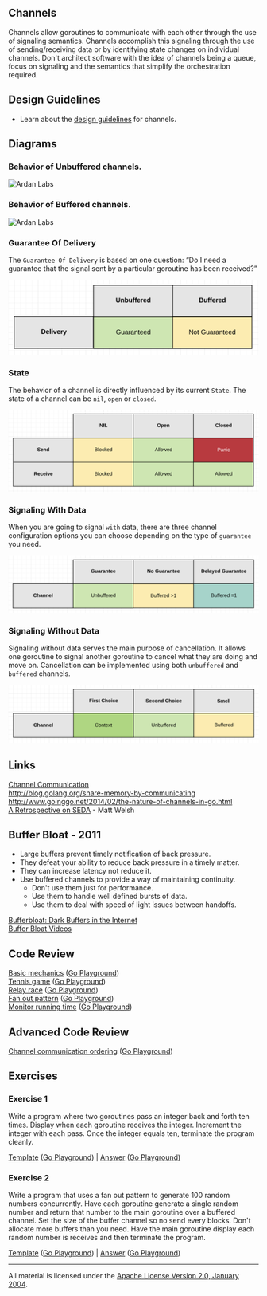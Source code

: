 ## Channels
Channels allow goroutines to communicate with each other through the use of signaling semantics. Channels accomplish this signaling through the use of sending/receiving data or by identifying state changes on individual channels. Don't architect software with the idea of channels being a queue, focus on signaling and the semantics that simplify the orchestration required.

## Design Guidelines

* Learn about the [design guidelines](../../#channel-design) for channels.

## Diagrams

### Behavior of Unbuffered channels.

![Ardan Labs](unbuffered.png)

### Behavior of Buffered channels.

![Ardan Labs](buffered.png)

### Guarantee Of Delivery

The `Guarantee Of Delivery` is based on one question: “Do I need a guarantee that the signal sent by a particular goroutine has been received?”

![Ardan Labs](guarantee_of_delivery.png)

### State

The behavior of a channel is directly influenced by its current `State`. The state of a channel can be `nil`, `open` or `closed`.

![Ardan Labs](state.png)

### Signaling With Data

When you are going to signal `with` data, there are three channel configuration options you can choose depending on the type of `guarantee` you need.

![Ardan Labs](signaling_with_data.png)

### Signaling Without Data

Signaling without data serves the main purpose of cancellation. It allows one goroutine to signal another goroutine to cancel what they are doing and move on. Cancellation can be implemented using both `unbuffered` and `buffered` channels.

![Ardan Labs](signaling_without_data.png)

## Links

[Channel Communication](https://golang.org/ref/mem#tmp_7)  
http://blog.golang.org/share-memory-by-communicating  
http://www.goinggo.net/2014/02/the-nature-of-channels-in-go.html  
[A Retrospective on SEDA](http://matt-welsh.blogspot.com/2010/07/retrospective-on-seda.html) - Matt Welsh  

## Buffer Bloat - 2011

* Large buffers prevent timely notification of back pressure.
* They defeat your ability to reduce back pressure in a timely matter.
* They can increase latency not reduce it.
* Use buffered channels to provide a way of maintaining continuity.
	* Don't use them just for performance.
	* Use them to handle well defined bursts of data.
	* Use them to deal with speed of light issues between handoffs.

[Bufferbloat: Dark Buffers in the Internet](https://www.youtube.com/watch?v=qbIozKVz73g)  
[Buffer Bloat Videos](http://www.bufferbloat.net/projects/cerowrt/wiki/Bloat-videos)  

## Code Review

[Basic mechanics](example1/example1.go) ([Go Playground](https://play.golang.org/p/L6A42ko-Wu))  
[Tennis game](example2/example2.go) ([Go Playground](https://play.golang.org/p/wlM-cY000f))  
[Relay race](example3/example3.go) ([Go Playground](https://play.golang.org/p/OsyUwckOie))  
[Fan out pattern](example4/example4.go) ([Go Playground](https://play.golang.org/p/kT0F-_fCob))  
[Monitor running time](example5/example5.go) ([Go Playground](https://play.golang.org/p/TsJSagQawy))  

## Advanced Code Review

[Channel communication ordering](advanced/example1/example1.go) ([Go Playground](https://play.golang.org/p/b3pPHMYZbX))

## Exercises

### Exercise 1
Write a program where two goroutines pass an integer back and forth ten times. Display when each goroutine receives the integer. Increment the integer with each pass. Once the integer equals ten, terminate the program cleanly.

[Template](exercises/template1/template1.go) ([Go Playground](https://play.golang.org/p/BUNf38ZLka)) | 
[Answer](exercises/exercise1/exercise1.go) ([Go Playground](https://play.golang.org/p/SNJsv1p5B5))

### Exercise 2
Write a program that uses a fan out pattern to generate 100 random numbers concurrently. Have each goroutine generate a single random number and return that number to the main goroutine over a buffered channel. Set the size of the buffer channel so no send every blocks. Don't allocate more buffers than you need. Have the main goroutine display each random number is receives and then terminate the program.

[Template](exercises/template2/template2.go) ([Go Playground](http://play.golang.org/p/CpsDFNmazH)) | 
[Answer](exercises/exercise2/exercise2.go) ([Go Playground](http://play.golang.org/p/Li7hl3pOSu))
___
All material is licensed under the [Apache License Version 2.0, January 2004](http://www.apache.org/licenses/LICENSE-2.0).
